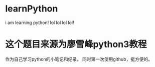 # learnPython
i am learning python! lol lol lol lol!
# 这个题目来源为廖雪峰python3教程
作为自己学习python的小笔记和纪录。
同时第一次使用github，挺方便的。

